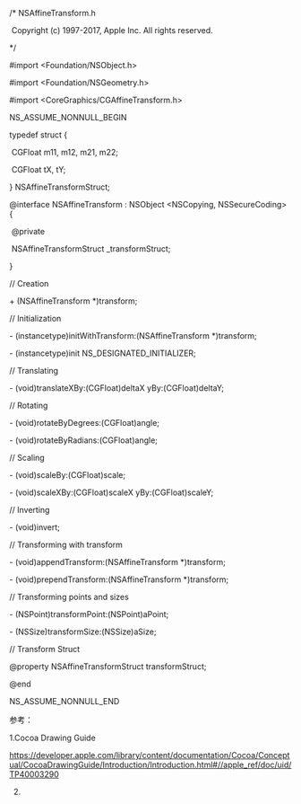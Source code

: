 /*	NSAffineTransform.h

​        Copyright (c) 1997-2017, Apple Inc. All rights reserved.

*/

\#import <Foundation/NSObject.h>

\#import <Foundation/NSGeometry.h>

\#import <CoreGraphics/CGAffineTransform.h>

NS_ASSUME_NONNULL_BEGIN

typedef struct {

​    CGFloat m11, m12, m21, m22;

​    CGFloat tX, tY;

} NSAffineTransformStruct;

@interface NSAffineTransform : NSObject <NSCopying, NSSecureCoding> {

​    @private

​    NSAffineTransformStruct _transformStruct;

}

// Creation

\+ (NSAffineTransform *)transform;

// Initialization

\- (instancetype)initWithTransform:(NSAffineTransform *)transform;

\- (instancetype)init NS_DESIGNATED_INITIALIZER;

// Translating

\- (void)translateXBy:(CGFloat)deltaX yBy:(CGFloat)deltaY;

// Rotating

\- (void)rotateByDegrees:(CGFloat)angle;

\- (void)rotateByRadians:(CGFloat)angle;

// Scaling

\- (void)scaleBy:(CGFloat)scale;

\- (void)scaleXBy:(CGFloat)scaleX yBy:(CGFloat)scaleY;

// Inverting

\- (void)invert;

// Transforming with transform

\- (void)appendTransform:(NSAffineTransform *)transform;

\- (void)prependTransform:(NSAffineTransform *)transform;

// Transforming points and sizes

\- (NSPoint)transformPoint:(NSPoint)aPoint;

\- (NSSize)transformSize:(NSSize)aSize;

// Transform Struct

@property NSAffineTransformStruct transformStruct;

@end

NS_ASSUME_NONNULL_END



参考：

1.Cocoa Drawing Guide

https://developer.apple.com/library/content/documentation/Cocoa/Conceptual/CocoaDrawingGuide/Introduction/Introduction.html#//apple_ref/doc/uid/TP40003290

2.